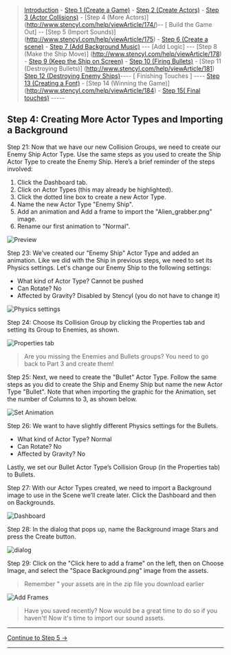 > [Introduction](http://www.stencyl.com/help/view/crash-course-invaders-1/) - [Step 1 (Create a Game)](http://www.stencyl.com/help/viewArticle/170) - [Step 2  (Create Actors)](http://www.stencyl.com/help/viewArticle/171) - [Step 3
(Actor Collisions)](http://www.stencyl.com/help/viewArticle/172/) - [Step 4 (More Actors)]
(http://www.stencyl.com/help/viewArticle/174/)-- [ Build the Game Out] -- [Step 5 (Import Sounds)]
(http://www.stencyl.com/help/viewArticle/175) - [Step 6 (Create a scene)](http://www.stencyl.com/help/viewArticle/176) - [Step 7
(Add Background Music)](http://www.stencyl.com/help/viewArticle/177) --- [Add Logic] --- [Step 8 (Make the Ship Move)]
(http://www.stencyl.com/help/viewArticle/178) - [ Step 9 (Keep the Ship on Screen)](http://www.stencyl.com/help/viewArticle/179) -
[ Step 10 (Firing Bullets)](http://www.stencyl.com/help/viewArticle/180) - [Step 11 (Destroying Bullets)]
(http://www.stencyl.com/help/viewArticle/181) [Step 12 (Destroying Enemy Ships)](http://www.stencyl.com/help/viewArticle/182)---- [
Finishing Touches ] ---- [ Step 13 (Creating a Font)](http://www.stencyl.com/help/viewArticle/183) - [Step 14 (Winning the Game)]
(http://www.stencyl.com/help/viewArticle/184) - [Step 15( Final touches)](http://www.stencyl.com/help/viewArticle/185) -----

## Step 4: Creating More Actor Types and Importing a Background

Step 21: Now that we have our new Collision Groups, we need to create our Enemy Ship Actor Type. Use the same steps as you used to 
create the Ship Actor Type to create the Enemy Ship. Here’s a brief reminder of the steps involved:

1. Click the Dashboard tab.
2. Click on Actor Types (this may already be highlighted).
3. Click the dotted line box to create a new Actor Type.
4. Name the new Actor Type "Enemy Ship".
5. Add an animation and Add a frame to import the "Alien_grabber.png" image.
6. Rename our first animation to "Normal".

![Preview](http://static.stencyl.com/pedia2/ch1/cc2/image08.png)

Step 23: We’ve created our "Enemy Ship" Actor Type and added an animation. Like we did with the Ship in previous steps, we need to set its
Physics settings. Let's change our Enemy Ship to the following settings:

 * What kind of Actor Type? Cannot be pushed
 * Can Rotate? No
 * Affected by Gravity? Disabled by Stencyl (you do not have to change it)
 
![Physics settings](http://static.stencyl.com/pedia2/ch1/cc2/image96.png)

Step 24: Choose its Collision Group by clicking the Properties tab and setting its Group to Enemies, as shown.

![Properties tab](http://static.stencyl.com/pedia2/ch1/cc2/image61.png)

> Are you missing the Enemies and Bullets groups? You need to go back to Part 3 and create them!

Step 25: Next, we need to create the "Bullet" Actor Type. Follow the same steps as you did to create the Ship and Enemy Ship but name the 
new Actor Type "Bullet". Note that when importing the graphic for the Animation, set the number of Columns to 3, as shown below.

![Set Animation](http://static.stencyl.com/pedia2/ch1/cc2/image29.png)

Step 26: We want to have slightly different Physics settings for the Bullets.

* What kind of Actor Type? Normal
* Can Rotate? No
* Affected by Gravity? No

Lastly, we set our Bullet Actor Type’s Collision Group (in the Properties tab) to Bullets.

Step 27: With our Actor Types created, we need to import a Background image to use in the Scene we’ll create later. Click the Dashboard
and then on Backgrounds.

![ Dashboard](http://static.stencyl.com/pedia2/ch1/cc2/image98.png)

Step 28: In the dialog that pops up, name the Background image Stars and press the Create button.

![ dialog](http://static.stencyl.com/pedia2/ch1/cc2/image32.png)

Step 29: Click on the "Click here to add a frame" on the left, then on Choose Image, and select the "Space Background.png" image from the assets.
> Remember " your assets are in the zip file you download earlier

![ Add Frames](http://static.stencyl.com/pedia2/ch1/cc2/image33.png)

>Have you saved recently? Now would be a great time to do so if you haven't!
Now it's time to import our sound assets.

***

<a role="button" class="btn btn-primary btn-lg action-button2" href="http://www.stencyl.com/help/viewArticle/175">Continue to Step 5 &rarr;</a>

*** 

